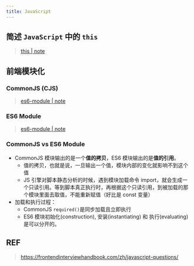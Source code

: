 ```yaml
---
title: JavaScript
---
```


## 简述 `JavaScript` 中的 `this`

> [this | note](../frontend/js/js-expressions-and-operators.md#this)

## 前端模块化

### CommonJS (CJS)

> [es6-module | note](../frontend/js/js-modules.md#ES6-模块)

### ES6 Module

> [es6-module | note](<../frontend/js/js-modules.md#CommonJS-模块(CJS)>)

### CommonJS vs ES6 Module

- CommonJS 模块输出的是一个**值的拷贝**，ES6 模块输出的是**值的引用**。
  - 值的拷贝，也就是说，一旦输出一个值，模块内部的变化就影响不到这个值
  - JS 引擎对脚本静态分析的时候，遇到模块加载命令 import，就会生成一个只读引用。等到脚本真正执行时，再根据这个只读引用，到被加载的那个模块里面去取值，不能重新赋值（好比是 const 变量）
- 加载和执行过程：
  - CommonJS `required()`是同步加载且立即执行
  - ES6 模块初始化(construction), 安装(instantiating) 和 执行(evaluating) 是可以分开的。

## REF

> https://frontendinterviewhandbook.com/zh/javascript-questions/
